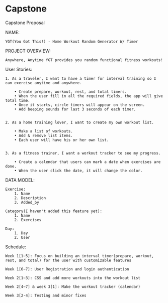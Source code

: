 # Capstone

Capstone Proposal


NAME: 
	
	YGT(You Got This!) - Home Workout Random Generator W/ Timer



PROJECT OVERVIEW: 
	
	Anywhere, Anytime YGT provides you random functional fitness workouts!



User Stories:

	1. As a traveler, I want to have a timer for interval training so I can exercise anytime and anywhere.

		• Create prepare, workout, rest, and total timers.
		• When the user fill in all the required fields, the app will give total time.
		• Once it starts, circle timers will appear on the screen.
		• Add beeping sounds for last 3 seconds of each timer.


	2. As a home training lover, I want to create my own workout list. 

		• Make a list of workouts.
		• Add & remove list items.
		• Each user will have his or her own list.


	3. As a fitness trainer, I want a workout tracker to see my progress.

		• Create a calendar that users can mark a date when exercises are done.
		• When the user click the date, it will change the color.


DATA MODEL:  

	Exercise:
		1. Name
		2. Description
		3. Added_by

	Category(I haven't added this feature yet):
		1. Name
		2. Exercises

	Day:
		1. Day
		2. User



Schedule: 

	Week 1[1~5]: Focus on building an interval timer(prepare, workout, rest, and total) for the user with customizable features

	Week 1[6~7]: User Registration and login authentication

	Week 2[1~3]: CSS and add more workouts into the workout list

	Week 2[4~7] & week 3[1]: Make the workout tracker (calendar)
	
	Week 3[2-4]: Testing and minor fixes
